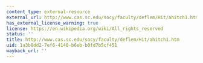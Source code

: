 ```yaml
---
content_type: external-resource
external_url: http://www.cas.sc.edu/socy/faculty/deflem/Hit/ahitch1.htm
has_external_license_warning: true
license: https://en.wikipedia.org/wiki/All_rights_reserved
status: ''
title: http://www.cas.sc.edu/socy/faculty/deflem/Hit/ahitch1.htm
uid: 1a3b8dd2-7ef6-4140-b6eb-b0fd7b5cf451
wayback_url: ''
---
```

